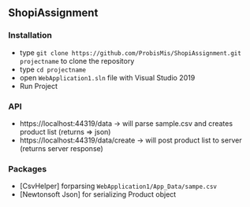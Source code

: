 ## ShopiAssignment ##

### Installation ###

* type `git clone https://github.com/ProbisMis/ShopiAssignment.git projectname` to clone the repository 
* type `cd projectname`
* open `WebApplication1.sln` file with Visual Studio 2019
* Run Project

### API ###

* https://localhost:44319/data -> will parse sample.csv and creates product list (returns => json)
* https://localhost:44319/data/create -> will post product list to server (returns server response)


### Packages ###

* [CsvHelper] forparsing  `WebApplication1/App_Data/sampe.csv`
* [Newtonsoft Json] for serializing Product object

